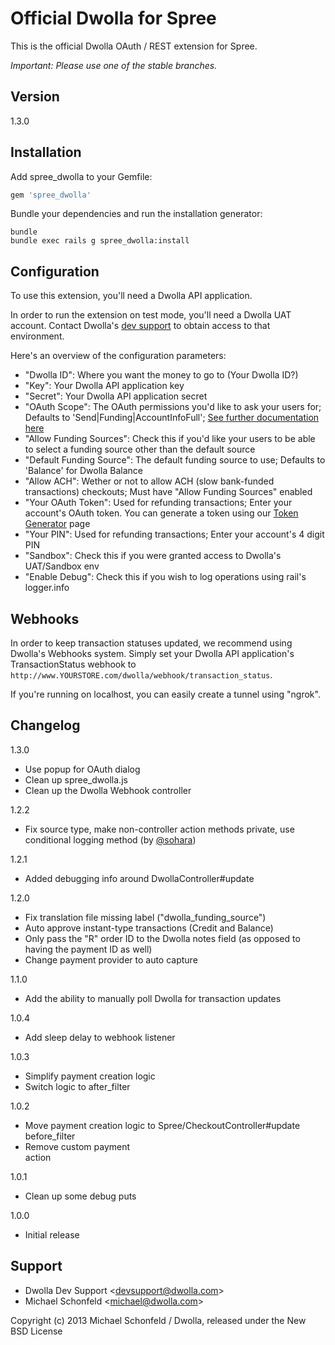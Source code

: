 # Official Dwolla for Spree

This is the official Dwolla OAuth / REST extension for Spree.

*Important: Please use one of the stable branches.*

## Version

1.3.0

## Installation

Add spree_dwolla to your Gemfile:

```ruby
gem 'spree_dwolla'
```

Bundle your dependencies and run the installation generator:

```shell
bundle
bundle exec rails g spree_dwolla:install
```

## Configuration

To use this extension, you'll need a Dwolla API application.

In order to run the extension on test mode, you'll need a Dwolla UAT account. Contact Dwolla's [dev support](mailto:devsupport@dwolla.com) to obtain access to that environment.

Here's an overview of the configuration parameters:

* "Dwolla ID": Where you want the money to go to (Your Dwolla ID?)
* "Key": Your Dwolla API application key
* "Secret": Your Dwolla API application secret
* "OAuth Scope": The OAuth permissions you'd like to ask your users for; Defaults to 'Send|Funding|AccountInfoFull'; [See further documentation here](https://developers.dwolla.com/dev/pages/auth#scopes)
* "Allow Funding Sources": Check this if you'd like your users to be able to select a funding source other than the default source
* "Default Funding Source": The default funding source to use; Defaults to 'Balance' for Dwolla Balance
* "Allow ACH": Wether or not to allow ACH (slow bank-funded transactions) checkouts; Must have "Allow Funding Sources" enabled
* "Your OAuth Token": Used for refunding transactions; Enter your account's OAuth token. You can generate a token using our [Token Generator](https://developers.dwolla.com/dev/token) page
* "Your PIN": Used for refunding transactions; Enter your account's 4 digit PIN
* "Sandbox": Check this if you were granted access to Dwolla's UAT/Sandbox env
* "Enable Debug": Check this if you wish to log operations using rail's logger.info

## Webhooks

In order to keep transaction statuses updated, we recommend using Dwolla's Webhooks system. Simply set your Dwolla API application's TransactionStatus webhook to `http://www.YOURSTORE.com/dwolla/webhook/transaction_status`.

If you're running on localhost, you can easily create a tunnel using "ngrok".


## Changelog

1.3.0

* Use popup for OAuth dialog
* Clean up spree_dwolla.js
* Clean up the Dwolla Webhook controller

1.2.2

* Fix source type, make non-controller action methods private, use conditional logging method (by [@sohara](https://github.com/sohara))

1.2.1

* Added debugging info around DwollaController#update

1.2.0

* Fix translation file missing label ("dwolla_funding_source")
* Auto approve instant-type transactions (Credit and Balance)
* Only pass the "R" order ID to the Dwolla notes field (as opposed to having the payment ID as well)
* Change payment provider to auto capture

1.1.0

* Add the ability to manually poll Dwolla for transaction updates

1.0.4

* Add sleep delay to webhook listener

1.0.3

* Simplify payment creation logic
* Switch logic to after_filter

1.0.2

* Move payment creation logic to Spree/CheckoutController#update before_filter
* Remove custom payment <form/> action

1.0.1

* Clean up some debug puts

1.0.0

* Initial release

## Support

- Dwolla Dev Support &lt;devsupport@dwolla.com&gt;
- Michael Schonfeld &lt;michael@dwolla.com&gt;

Copyright (c) 2013 Michael Schonfeld / Dwolla, released under the New BSD License
